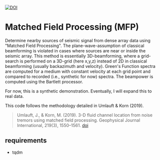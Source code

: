 [![DOI](https://zenodo.org/badge/268340026.svg)](https://zenodo.org/badge/latestdoi/268340026)

# Matched Field Processing (MFP)

Determine nearby sources of seismic signal from dense array data using "Matched Field Processing". The plane-wave-assumption of classical beamforming is violated in cases where sources are near or inside the seismic array. This method is essentially 3D-beamforming, where a grid-search is performed on a 3D-grid (here x,y,z) instead of 2D in classical beamforming (usually backazimuth and velocity). Green's Function spectra are computed for a medium with constant velocity at each grid point and compared to recorded (i.e., synthetic for now) spectra. The beampower is computed using the Bartlett processor.

For now, this is a synthetic demonstration. Eventually, I will expand this to real data.

This code follows the methodology detailed in Umlauft & Korn (2019).

> Umlauft, J., & Korn, M. (2019). 3-D fluid channel location from noise tremors using matched field processing. Geophysical Journal International, 219(3), 1550–1561. [doi](http://doi.org/10.1093/gji/ggz385)

## requirements

- tqdm
